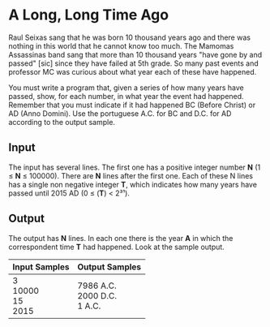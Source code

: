 # A Long, Long Time Ago
Raul Seixas sang that he was born 10 thousand years ago and there was nothing in this world that he cannot know too much. The Mamomas Assassinas band sang that more than 10 thousand years "have gone by and passed" [sic] since they have failed at 5th grade. So many past events and professor MC was curious about what year each of these have happened.

You must write a program that, given a series of how many years have passed, show, for each number, in what year the event had happened. Remember that you must indicate if it had happened BC (Before Christ) or AD (Anno Domini). Use the portuguese A.C. for BC and D.C. for AD according to the output sample.

## Input
The input has several lines. The first one has a positive integer number **N** (1 ≤ **N** ≤ 100000). There are **N** lines after the first one. Each of these N lines has a single non negative integer **T**, which indicates how many years have passed until 2015 AD (0 ≤ (**T**) < 2³¹).

## Output
The output has **N** lines. In each one there is the year **A** in which the correspondent time **T** had happened. Look at the sample output.

|        Input Samples        |           Output Samples           |
|-----------------------------|------------------------------------|
| 3<br> 10000<br> 15<br> 2015 | 7986 A.C.<br> 2000 D.C.<br> 1 A.C. |
